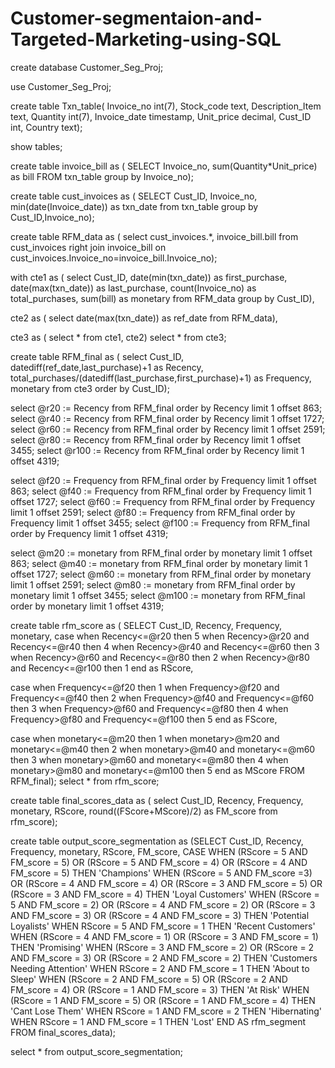 # Customer-segmentaion-and-Targeted-Marketing-using-SQL


create database Customer_Seg_Proj;

use Customer_Seg_Proj;

create table Txn_table(
Invoice_no int(7),
Stock_code text,
Description_Item text,
Quantity int(7),
Invoice_date timestamp,
Unit_price decimal,
Cust_ID int,
Country text);

show tables;

create table invoice_bill as ( 
SELECT Invoice_no, sum(Quantity*Unit_price) as bill FROM txn_table group by Invoice_no);

create table cust_invoices as ( 
SELECT Cust_ID, Invoice_no, min(date(Invoice_date)) as txn_date from txn_table group by Cust_ID,Invoice_no);

create table RFM_data as (
select cust_invoices.*, invoice_bill.bill from cust_invoices right join invoice_bill on cust_invoices.Invoice_no=invoice_bill.Invoice_no);

with cte1 as (
select Cust_ID, date(min(txn_date)) as first_purchase, date(max(txn_date)) as last_purchase, count(Invoice_no) as total_purchases, sum(bill) as monetary from RFM_data group by Cust_ID),

cte2 as (
select date(max(txn_date)) as ref_date from RFM_data),

cte3 as (
select * from cte1, cte2)
select * from cte3;

create table RFM_final as (
select Cust_ID, datediff(ref_date,last_purchase)+1 as Recency, total_purchases/(datediff(last_purchase,first_purchase)+1) as Frequency, monetary from cte3 order by Cust_ID);

select @r20 := Recency from RFM_final order by Recency limit 1 offset 863;
select @r40 := Recency from RFM_final order by Recency limit 1 offset 1727;
select @r60 := Recency from RFM_final order by Recency limit 1 offset 2591;
select @r80 := Recency from RFM_final order by Recency limit 1 offset 3455;
select @r100 := Recency from RFM_final order by Recency limit 1 offset 4319;

select @f20 := Frequency from RFM_final order by Frequency limit 1 offset 863;
select @f40 := Frequency from RFM_final order by Frequency limit 1 offset 1727;
select @f60 := Frequency from RFM_final order by Frequency limit 1 offset 2591;
select @f80 := Frequency from RFM_final order by Frequency limit 1 offset 3455;
select @f100 := Frequency from RFM_final order by Frequency limit 1 offset 4319;

select @m20 := monetary from RFM_final order by monetary limit 1 offset 863;
select @m40 := monetary from RFM_final order by monetary limit 1 offset 1727;
select @m60 := monetary from RFM_final order by monetary limit 1 offset 2591;
select @m80 := monetary from RFM_final order by monetary limit 1 offset 3455;
select @m100 := monetary from RFM_final order by monetary limit 1 offset 4319;

create table rfm_score as ( SELECT Cust_ID, Recency, Frequency, monetary, 
case when Recency<=@r20 then 5 
when Recency>@r20 and Recency<=@r40 then 4 
when Recency>@r40 and Recency<=@r60 then 3 
when Recency>@r60 and Recency<=@r80 then 2 
when Recency>@r80 and Recency<=@r100 then 1 end as RScore, 

case when Frequency<=@f20 then 1 
when Frequency>@f20 and Frequency<=@f40 then 2 
when Frequency>@f40 and Frequency<=@f60 then 3 
when Frequency>@f60 and Frequency<=@f80 then 4 
when Frequency>@f80 and Frequency<=@f100 then 5 end as FScore, 

case when monetary<=@m20 then 1 
when monetary>@m20 and monetary<=@m40 then 2 
when monetary>@m40 and monetary<=@m60 then 3 
when monetary>@m60 and monetary<=@m80 then 4 
when monetary>@m80 and monetary<=@m100 then 5 end as MScore FROM RFM_final);
select * from rfm_score;

create table final_scores_data as (
select Cust_ID, Recency, Frequency, monetary, RScore, round((FScore+MScore)/2) as FM_score from rfm_score);

create table output_score_segmentation as (SELECT Cust_ID, Recency, Frequency, monetary, RScore, FM_score, 
CASE WHEN (RScore = 5 AND FM_score = 5) OR (RScore = 5 AND FM_score = 4) OR (RScore = 4 AND FM_score = 5) THEN 'Champions' 
WHEN (RScore = 5 AND FM_score =3) OR (RScore = 4 AND FM_score = 4) OR (RScore = 3 AND FM_score = 5) OR (RScore = 3 AND FM_score = 4) THEN 'Loyal Customers' 
WHEN (RScore = 5 AND FM_score = 2) OR (RScore = 4 AND FM_score = 2) OR (RScore = 3 AND FM_score = 3) OR (RScore = 4 AND FM_score = 3) THEN 'Potential Loyalists' 
WHEN RScore = 5 AND FM_score = 1 THEN 'Recent Customers' WHEN (RScore = 4 AND FM_score = 1) OR (RScore = 3 AND FM_score = 1) THEN 'Promising' 
WHEN (RScore = 3 AND FM_score = 2) OR (RScore = 2 AND FM_score = 3) OR (RScore = 2 AND FM_score = 2) THEN 'Customers Needing Attention' 
WHEN RScore = 2 AND FM_score = 1 THEN 'About to Sleep' 
WHEN (RScore = 2 AND FM_score = 5) OR (RScore = 2 AND FM_score = 4) OR (RScore = 1 AND FM_score = 3) THEN 'At Risk' 
WHEN (RScore = 1 AND FM_score = 5) OR (RScore = 1 AND FM_score = 4) THEN 'Cant Lose Them' 
WHEN RScore = 1 AND FM_score = 2 THEN 'Hibernating' 
WHEN RScore = 1 AND FM_score = 1 THEN 'Lost' END AS rfm_segment FROM final_scores_data);

select * from output_score_segmentation;
